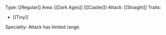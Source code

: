 Type: [[Regular]]
Area: [[Dark Ages]] ([[Castle]])
Attack: [[Straight]]
Traits:
- [[Tiny]]

Speciality: Attack has limited range. 
